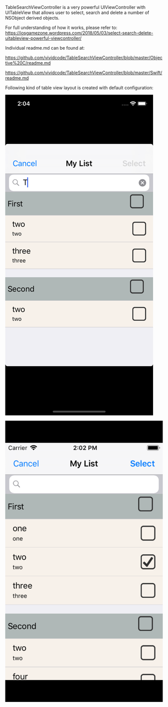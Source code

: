 TableSearchViewController is a very powerful UIViewController with UITableView that allows user to select, search and delete a number of NSObject derived objects.

For full understanding of how it works, please refer to:
https://iosgamezone.wordpress.com/2018/05/03/select-search-delete-uitableview-powerful-viewcontroller/

Individual readme.md can be found at:

https://github.com/vividcode/TableSearchViewController/blob/master/Objective%20C/readme.md

https://github.com/vividcode/TableSearchViewController/blob/master/Swift/readme.md

Following kind of table view layout is created with default configuration:

![Search](https://github.com/vividcode/TableSearchViewController/blob/master/Screenshots/Search.png)

![Select](https://github.com/vividcode/TableSearchViewController/blob/master/Screenshots/selection.png)
